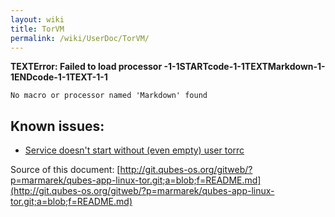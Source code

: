 ```yaml
---
layout: wiki
title: TorVM
permalink: /wiki/UserDoc/TorVM/
---
```


**TEXTError: Failed to load processor -1-1STARTcode-1-1TEXTMarkdown-1-1ENDcode-1-1TEXT-1-1**

    No macro or processor named 'Markdown' found

Known issues:
-------------

-   [​Service doesn't start without (even empty) user torrc](https://groups.google.com/d/msg/qubes-users/fyBVmxIpbSs/R5mxUcIEZAQJ)

Source of this document: [​http://git.qubes-os.org/gitweb/?p=marmarek/qubes-app-linux-tor.git;a=blob;f=README.md](http://git.qubes-os.org/gitweb/?p=marmarek/qubes-app-linux-tor.git;a=blob;f=README.md)
